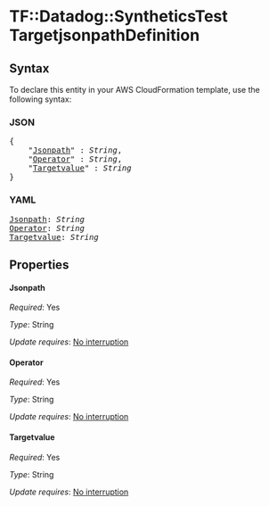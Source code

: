 # TF::Datadog::SyntheticsTest TargetjsonpathDefinition

## Syntax

To declare this entity in your AWS CloudFormation template, use the following syntax:

### JSON

<pre>
{
    "<a href="#jsonpath" title="Jsonpath">Jsonpath</a>" : <i>String</i>,
    "<a href="#operator" title="Operator">Operator</a>" : <i>String</i>,
    "<a href="#targetvalue" title="Targetvalue">Targetvalue</a>" : <i>String</i>
}
</pre>

### YAML

<pre>
<a href="#jsonpath" title="Jsonpath">Jsonpath</a>: <i>String</i>
<a href="#operator" title="Operator">Operator</a>: <i>String</i>
<a href="#targetvalue" title="Targetvalue">Targetvalue</a>: <i>String</i>
</pre>

## Properties

#### Jsonpath

_Required_: Yes

_Type_: String

_Update requires_: [No interruption](https://docs.aws.amazon.com/AWSCloudFormation/latest/UserGuide/using-cfn-updating-stacks-update-behaviors.html#update-no-interrupt)

#### Operator

_Required_: Yes

_Type_: String

_Update requires_: [No interruption](https://docs.aws.amazon.com/AWSCloudFormation/latest/UserGuide/using-cfn-updating-stacks-update-behaviors.html#update-no-interrupt)

#### Targetvalue

_Required_: Yes

_Type_: String

_Update requires_: [No interruption](https://docs.aws.amazon.com/AWSCloudFormation/latest/UserGuide/using-cfn-updating-stacks-update-behaviors.html#update-no-interrupt)

